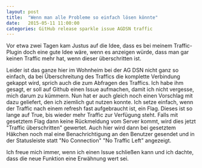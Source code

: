 ```yaml
---
layout: post
title:  "Wenn man alle Probleme so einfach lösen könnte"
date:   2015-05-11 11:00:00
categories: GitHub release sparkle issue AGDSN traffic
---
```

Vor etwa zwei Tagen kam Justus auf die Idee, dass es bei meinem Traffic-Plugin doch eine gute Idee wäre, wenn es anzeigen würde, dass man gar keinen Traffic mehr hat, wenn dieser überschritten ist.

Leider ist das ganze hier im Wohnheim bei der AG DSN nicht ganz so einfach, da bei Überschreitung des Traffics die komplette Verbindung gekappt wird, sprich auch die zum Abfragen des Traffics. Ich habe ihm gesagt, er soll auf Github einen Issue aufmachen, damit ich nicht vergesse, mich darum zu kümmern.
Nun hat er auch gleich noch einen Vorschlag mit dazu geliefert, den ich ziemlich gut nutzen konnte. Ich setze einfach, wenn der Traffic nach einem refresh fast aufgebraucht ist, ein Flag. Dieses ist so lange auf True, bis wieder mehr Traffic zur Verfügung steht. Falls mit gesetztem Flag dann keine Rückmeldung vom Server kommt, wird dies jetzt "Traffic überschritten" gewertet. Auch hier wird dann bei gesetztem Häkchen noch mal eine Benachrichtigung an den Benutzer gesendet und in der Statusleiste statt "No Connection" "No Traffic Left" angezeigt.

Ich freue mich immer, wenn ich einen Issue schließen kann und ich dachte, dass die neue Funktion eine Erwähnung wert sei.
